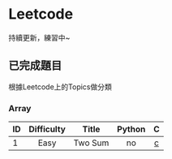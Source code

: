 # Leetcode

持續更新，練習中~

## 已完成題目

根據Leetcode上的Topics做分類

### Array
| ID   | Difficulty |                  Title                   |                  Python                  |                   C                    |                 
| ---- | :--------: | :--------------------------------------: | :--------------------------------------: | :--------------------------------------: | 
| 1   |    Easy    | Two Sum| no | [c](https://app.gitbook.com/@squid101203/s/leetcode-programming/leetcode/1.two-sum "悬停显示") |
